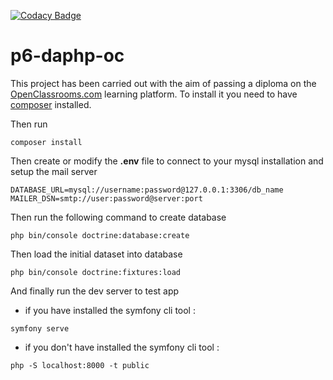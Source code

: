 [![Codacy Badge](https://api.codacy.com/project/badge/Grade/1dfdc84091cf4104af9244bde403cebb)](https://app.codacy.com/manual/Fr0x13/p6-daphp-oc?utm_source=github.com&utm_medium=referral&utm_content=Fr0x13/p6-daphp-oc&utm_campaign=Badge_Grade_Dashboard)

# p6-daphp-oc

This project has been carried out with the aim of passing a diploma on the [OpenClassrooms.com](https://openclassrooms.com/) learning platform.
To install it you need to have [composer](https://getcomposer.org/) installed.

Then run

```shell
composer install
```

Then create or modify the **.env** file to connect to your mysql installation and setup the mail server

```shell
DATABASE_URL=mysql://username:password@127.0.0.1:3306/db_name
MAILER_DSN=smtp://user:password@server:port
```

Then run the following command to create database

```shell
php bin/console doctrine:database:create
```

Then load the initial dataset into database

```
php bin/console doctrine:fixtures:load
```

And finally run the dev server to test app

- if you have installed the symfony cli tool :

```shell
symfony serve
```

- if you don't have installed the symfony cli tool :

```shell
php -S localhost:8000 -t public
```